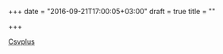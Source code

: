 +++
date = "2016-09-21T17:00:05+03:00"
draft = true
title = ""

+++

<p><a href="https://github.com/maxim2266/csvplus">Csvplus</a></p>
